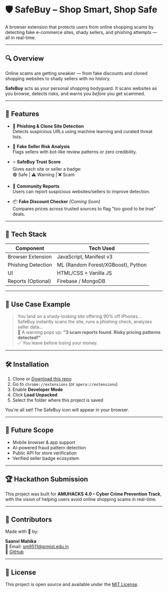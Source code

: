 # 🛡️ SafeBuy – Shop Smart, Shop Safe

A browser extension that protects users from online shopping scams by detecting fake e-commerce sites, shady sellers, and phishing attempts — all in real-time.

---

## 🔍 Overview

Online scams are getting sneakier — from fake discounts and cloned shopping websites to shady sellers with no history.

**SafeBuy** acts as your personal shopping bodyguard. It scans websites as you browse, detects risks, and warns you *before* you get scammed.

---

## 🚀 Features

- 🔗 **Phishing & Clone Site Detection**  
  Detects suspicious URLs using machine learning and curated threat lists.

- 🛒 **Fake Seller Risk Analysis**  
  Flags sellers with bot-like review patterns or zero credibility.

- ⭐ **SafeBuy Trust Score**  
  Gives each site or seller a badge:  
  🟢 Safe | ⚠️ Warning | ❌ Scam

- 📢 **Community Reports**  
  Users can report suspicious websites/sellers to improve detection.

- 📦 **Fake Discount Checker** *(Coming Soon)*  
  Compares prices across trusted sources to flag "too good to be true" deals.

---

## 🧠 Tech Stack

| Component         | Tech Used               |
|------------------|-------------------------|
| Browser Extension| JavaScript, Manifest v3 |
| Phishing Detection | ML (Random Forest/XGBoost), Python |
| UI               | HTML/CSS + Vanilla JS   |
| Reports (Optional) | Firebase / MongoDB     |

---

## 🎯 Use Case Example

> You land on a shady-looking site offering 90% off iPhones...  
> SafeBuy instantly scans the site, runs a phishing check, analyzes seller data…  
> 🚨 A warning pops up: **"3 scam reports found. Risky pricing patterns detected!"**  
> ✅ You leave before losing your money.

---

## 🛠️ Installation

1. Clone or [Download this repo](https://github.com/your-username/safebuy)
2. Go to `chrome://extensions` (or `opera://extensions`)
3. Enable **Developer Mode**
4. Click **Load Unpacked**
5. Select the folder where this project is saved

You're all set! The SafeBuy icon will appear in your browser.

---

## 🌱 Future Scope

- Mobile browser & app support  
- AI-powered fraud pattern detection  
- Public API for store verification  
- Verified seller badge ecosystem

---

## 🏆 Hackathon Submission

This project was built for **AMUHACKS 4.0 – Cyber Crime Prevention Track**, with the vision of helping users avoid online shopping scams in real-time.

---

## 🤝 Contributors

Made with 💙 by:

**Saanvi Mahika**  
📧 Email: sm9511@srmist.edu.in  
🔗 [GitHub](https://github.com/senviii)

---

## 📄 License

This project is open source and available under the [MIT License](LICENSE).

